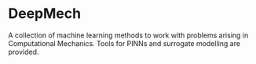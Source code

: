 # DeepMech
A collection of machine learning methods to work with problems arising in Computational Mechanics. Tools for PINNs and surrogate modelling are provided.
